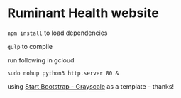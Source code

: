 # Ruminant Health website

`npm install` to load dependencies

`gulp` to compile

run following in gcloud
```
sudo nohup python3 http.server 80 &
```

using [Start Bootstrap - Grayscale](https://startbootstrap.com/template-overviews/grayscale/) as a template – thanks!